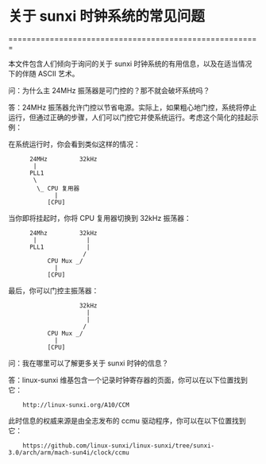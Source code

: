 # 关于 sunxi 时钟系统的常见问题

=======================================================

本文件包含人们倾向于询问的关于 sunxi 时钟系统的有用信息，以及在适当情况下的伴随 ASCII 艺术。

问：为什么主 24MHz 振荡器是可门控的？那不就会破坏系统吗？

答：24MHz 振荡器允许门控以节省电源。实际上，如果粗心地门控，系统将停止运行，但通过正确的步骤，人们可以门控它并使系统运行。考虑这个简化的挂起示例：

在系统运行时，你会看到类似这样的情况：

```
      24MHz         32kHz
       |
      PLL1
       \
        \_ CPU 复用器
             |
           [CPU]
```
		   
当你即将挂起时，你将 CPU 复用器切换到 32kHz 振荡器：

```
      24Mhz         32kHz
       |              |
      PLL1            |
                     /
           CPU Mux _/
             |
           [CPU]
```

最后，你可以门控主振荡器：

```
                    32kHz
                      |
                      |
                     /
           CPU Mux _/
             |
           [CPU]
```

问：我在哪里可以了解更多关于 sunxi 时钟的信息？

答：linux-sunxi 维基包含一个记录时钟寄存器的页面，你可以在以下位置找到它：

        http://linux-sunxi.org/A10/CCM

此时信息的权威来源是由全志发布的 ccmu 驱动程序，你可以在以下位置找到它：

        https://github.com/linux-sunxi/linux-sunxi/tree/sunxi-3.0/arch/arm/mach-sun4i/clock/ccmu